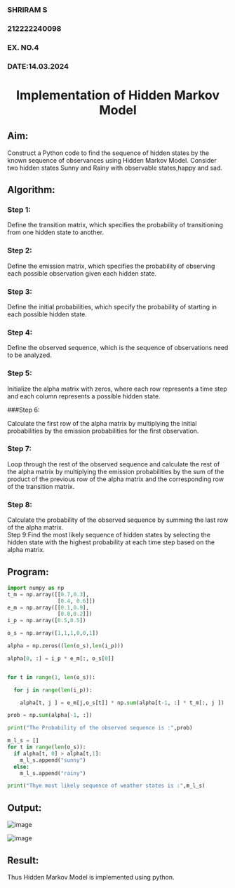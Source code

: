 <H3>SHRIRAM S</H3>
<H3>212222240098</H3>
<H3>EX. NO.4</H3>
<H3>DATE:14.03.2024</H3>
<H1 ALIGN =CENTER> Implementation of Hidden Markov Model</H1>

## Aim: 
Construct a Python code to find the sequence of hidden states by the known sequence of observances using Hidden Markov Model. Consider two hidden states Sunny and Rainy with observable states,happy and sad.

## Algorithm:

### Step 1:

Define the transition matrix, which specifies the probability of transitioning from  one hidden state to another.<br>

### Step 2:

Define the emission matrix, which specifies the probability of observing each possible observation given each hidden state.<br>

### Step 3:

Define the initial probabilities, which specify the probability of starting in each possible hidden state.<br>

### Step 4:

Define the observed sequence, which is the sequence of observations need to  be analyzed.<br>

### Step 5:

Initialize the alpha matrix with zeros, where each row represents a time step and each column represents a possible hidden state.<br>

###Step 6:

Calculate the first row of the alpha matrix by multiplying the initial  probabilities by the emission probabilities for the first observation.<br>

### Step 7:

Loop through the rest of the observed sequence and calculate the rest of the alpha matrix by multiplying the emission probabilities by the sum of the product of 
       the previous row of the alpha matrix and the corresponding row of the transition matrix.<br>
       
### Step 8:

Calculate the probability of the observed sequence by summing the last row of the alpha matrix.<br>
Step 9:Find the most likely sequence of hidden states by selecting the hidden state with the highest probability at each time step based on the alpha matrix.<br>

## Program:
```py
import numpy as np
t_m = np.array([[0.7,0.3],
                [0.4, 0.6]])
e_m = np.array([[0.1,0.9],
                [0.8,0.2]])
i_p = np.array([0.5,0.5])

o_s = np.array([1,1,1,0,0,1])

alpha = np.zeros((len(o_s),len(i_p)))

alpha[0, :] = i_p * e_m[:, o_s[0]]
```
```py

for t in range(1, len(o_s)):

  for j in range(len(i_p)):

    alpha[t, j ] = e_m[j,o_s[t]] * np.sum(alpha[t-1, :] * t_m[:, j ])

prob = np.sum(alpha[-1, :])

print("The Probability of the observed sequence is :",prob)
```
```py
m_l_s = []
for t in range(len(o_s)):
  if alpha[t, 0] > alpha[t,1]:
    m_l_s.append("sunny")
  else:
    m_l_s.append("rainy")  

print("Thye most likely sequence of weather states is :",m_l_s)

```

## Output:
![image](https://github.com/ShriramGH/Ex-4--AAI/assets/117991122/b7674b11-ccce-4b7a-87b7-7c8e2f2feb41)

![image](https://github.com/ShriramGH/Ex-4--AAI/assets/117991122/fc22a997-786e-4002-a68c-ef5fe24bd698)

## Result:
Thus Hidden Markov Model is implemented using python.

